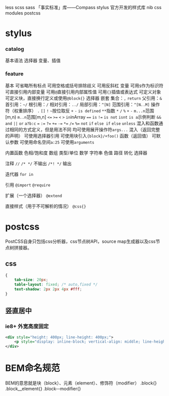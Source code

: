 
less
scss sass
  「事实标准」库——Compass
stylus
  官方开发的样式库 nib
css modules
postcss

# stylus

### catalog

基本语法
选择器
变量、插值

### feature

基本
  可省略所有标点
  可用空格或括号排除歧义
  可用反斜杠
变量
  可用`$`作为标识符
  可直接引用内部变量
  可用`@`直接引用内部属性值
  可用`{}`插值或表达式
  可定义对象
  可定义块，直接换行定义或使用`@block{}`
选择器
  嵌套
  集合：`,` `return`
  父引用：`&`
  首引用：`~/`
  根引用：`/`
  相对引用：`../`
  局部引用：`^[N]`
  范围引用：`^[N..M]`
操作符（权重排序）
  `.`
  `[]`
  `!` `~`按位取反 `+` `-`
  `is defined`
  `**`指数 `*` `/` `%`
  `+` `-`
  `m...n`范围[m,n) `m..n`范围[m,n]
  `<=` `>=` `<` `>`
  `in`inArray
  `==` `is` `!=` `is not` `isnt`
  `is a`示例判断
  `&&` `and` `||` `or`
  `a?b:c`
  `=` `:=` `?=` `+=` `-=` `*=` `/=` `%=`
  `not`
  `if` `else if` `else` `unless`
混入和函数通过相同的方式定义，但是用法不同
  均可使用展开操作符`args...`
混入（返回完整的声明）
  可使用选择器引用
  可使用块引入`{block}/+foo()`
函数（返回值）
  可默认参数
  可使用命名空间`a:25`
  可使用`arguments`

内置函数
  色相/饱和度
  数组
  类型/单位
  数学
  字符串
  色值
  路径
  转化
  选择器

注释
  `//` `/* */` 不输出
  `/*! */` 输出

迭代器
  `for in`

引用
  `@import`
  `@require`

扩展（一个选择器）
  `@extend`

直接样式（用于不可解析的情况）
  `@css{}`

# postcss

PostCSS自身只包括css分析器，css节点树API，source map生成器以及css节点树拼接器。



## css

```css
{
    tab-size: 20px;
    table-layout: fixed; /* auto,fixed */
    text-shadow: 2px 2px 4px #fff;
}
```


## 竖直居中

### ie8+ 外宽高度固定

```xml
<div style="height: 400px; line-height: 400px;">
    <p style="display: inline-block; vertical-align: middle; line-height: 1.5;">content</p>
</div>
```


# BEM命名规范

BEM的意思就是块（block）、元素（element）、修饰符（modifier）
.block{}
.block__element{}
.block--modifier{}
